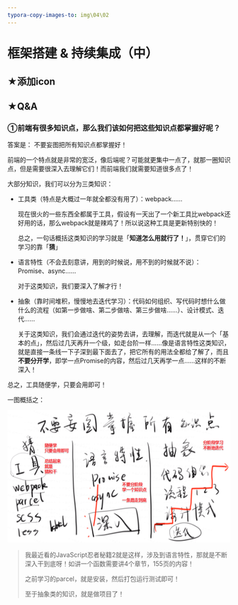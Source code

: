 ```yaml
---
typora-copy-images-to: img\04\02
---
```


# 框架搭建 & 持续集成（中）

## ★添加icon







## ★Q&A

### ①前端有很多知识点，那么我们该如何把这些知识点都掌握好呢？

答案是： 不要妄图把所有知识点都掌握好！

前端的一个特点就是非常的宽泛，像后端呢？可能就更集中一点了，就那一圈知识点，但是需要很深入去理解它们！而前端我们就需要知道很多点了！

大部分知识，我们可以分为三类知识：

- 工具类（特点是大概过一年就全都没有用了）：webpack……

  现在很火的一些东西全都属于工具，假设有一天出了一个新工具比webpack还好用的话，那么webpack就是辣鸡了！所以说这种工具是更新特别快的！

  总之，一句话概括这类知识的学习就是「**知道怎么用就行了！**」，贯穿它们的学习的靠「**猜**」

- 语言特性（不会去刻意讲，用到的时候说，用不到的时候就不说）：Promise、async……

  对于这类知识，我们要深入了解才行！

- 抽象（靠时间堆积，慢慢地去迭代学习）：代码如何组织、写代码时想什么做什么的流程（如第一步做啥、第二步做啥、第三步做啥……）、设计模式、迭代……

  关于这类知识，我们会通过迭代的姿势去讲，去理解，而迭代就是从一个「基本的点」，然后过几天再升一个级，如走台阶一样……像是语言特性这类知识，就是直接一条线一下子深到最下面去了，把它所有的用法全都给了解了，而且**不要分开学**，即学一点Promise的内容，然后过几天再学一点……这样的不断深入！

总之，工具随便学，只要会用即可！

一图概括之：

![1557206332963](img/04/02/1557206332963.png)

> 我最近看的JavaScript忍者秘籍2就是这样，涉及到语言特性，那就是不断深入干到底呀！如讲一个函数需要讲4个章节，155页的内容！
>
> 之前学习的parcel，就是安装，然后打包运行测试即可！
>
> 至于抽象类的知识，就是做项目了！







